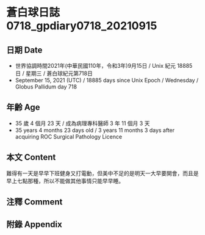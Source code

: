 [_metadata_:encoding]: - "utf-8"
[_metadata_:language]: - "zh-Hant-TW"
[_metadata_:fileformat]: - "markdown"
[_metadata_:MIME_type]: - "text/plain"
[_metadata_:markdown_version]: - "commonmark version 0.30"
[_metadata_:markdown_spec]: - "https://spec.commonmark.org/0.30/"

# 蒼白球日誌0718_gpdiary0718_20210915 #

## 日期 Date ##

* 世界協調時間2021年(中華民國110年，令和3年)9月15日 / Unix 紀元 18885 日 / 星期三 / 蒼白球紀元第718日
* September 15, 2021 (UTC) / 18885 days since Unix Epoch / Wednesday / Globus Pallidum day 718

## 年齡 Age ##

* 35 歲 4 個月 23 天 / 成為病理專科醫師 3 年 11 個月 3 天
* 35 years 4 months 23 days old / 3 years 11 months 3 days after acquiring ROC Surgical Pathology Licence

## 本文 Content ##

難得有一天是早早下班健身又打電動，但美中不足的是明天一大早要開會，而且是早上七點那種，所以不能做其他事情只能早早睡。

## 注釋 Comment ##


## 附錄 Appendix ##

